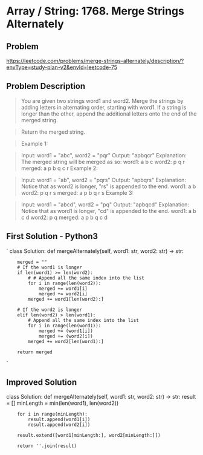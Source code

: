 # Array / String: 1768. Merge Strings Alternately

## Problem ##
https://leetcode.com/problems/merge-strings-alternately/description/?envType=study-plan-v2&envId=leetcode-75

## Problem Description ##
> You are given two strings word1 and word2. Merge the strings by adding letters in alternating order, starting with word1. If a string is longer than the other, append the additional letters onto the end of the merged string.

> Return the merged string.

> Example 1:

> Input: word1 = "abc", word2 = "pqr"
> Output: "apbqcr"
> Explanation: The merged string will be merged as so:
> word1:  a   b   c
> word2:    p   q   r
> merged: a p b q c r
> Example 2:

> Input: word1 = "ab", word2 = "pqrs"
> Output: "apbqrs"
> Explanation: Notice that as word2 is longer, "rs" is appended to the end.
> word1:  a   b 
> word2:    p   q   r   s
> merged: a p b q   r   s
> Example 3:

> Input: word1 = "abcd", word2 = "pq"
> Output: "apbqcd"
> Explanation: Notice that as word1 is longer, "cd" is appended to the end.
> word1:  a   b   c   d
> word2:    p   q 
>merged: a p b q c d


## First Solution - Python3 ##
` class Solution:
    def mergeAlternately(self, word1: str, word2: str) -> str:
        
        merged = ""
        # If the word1 is longer
        if len(word1) >= len(word2):
            # # Append all the same index into the list
            for i in range(len(word2)):
                merged += word1[i]
                merged += word2[i]
            merged += word1[len(word2):]

        # If the word2 is longer
        elif len(word2) > len(word1):
            # Append all the same index into the list
            for i in range(len(word1)):
                merged += (word1[i])
                merged += (word2[i])
            merged += word2[len(word1):]
    
        return merged
` 
## Improved Solution ##
class Solution:
    def mergeAlternately(self, word1: str, word2: str) -> str:
        result = []
        minLength = min(len(word1), len(word2))

        for i in range(minLength):
            result.append(word1[i])
            result.append(word2[i])

        result.extend([word1[minLength:], word2[minLength:]])

        return ''.join(result)